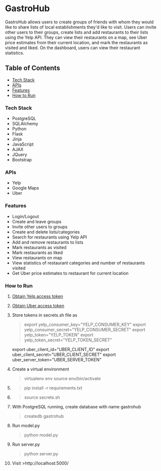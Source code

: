 # GastroHub

GastroHub allows users to create groups of friends with whom they would like to share lists of local establishments they'd like to visit. Users can invite other users to their groups, create lists and add restaurants to their lists using the Yelp API. They can view their restaurants on a map, see Uber price estimates from their current location, and mark the restaurants as visited and liked. On the dashboard, users can view their restaurant statistics.

## Table of Contents
  * [Tech Stack](#tech-stack)
  * [APIs](#apis)
  * [Features](#features)
  * [How to Run](#how-to-run)

### Tech Stack <a id="tech-stack"></a>

* PostgreSQL
* SQLAlchemy
* Python
* Flask
* Jinja
* JavaScript
* AJAX
* JQuery
* Bootstrap

### APIs <a id="apis"></a>

* Yelp
* Google Maps
* Uber

### Features <a id="features"></a>

* Login/Logout
* Create and leave groups
* Invite other users to groups
* Create and delete lists/categories
* Search for restaurants using Yelp API
* Add and remove restaurants to lists
* Mark restaurants as visited
* Mark restaurants as liked
* View restaurants on map
* View statistics of restaurant categories and number of restaurants visited
* Get Uber price estimates to restaurant for current location

### How to Run <a id="how-to-run"></a>

1. [Obtain Yelp access token](https://www.yelp.com/developers/manage_api_keys)
2. [Obtain Uber access token](https://developer.uber.com/docs/getting-started)
3. Store tokens in secrets.sh file as 
    > export yelp_consumer_key="YELP_CONSUMER_KEY"
    export yelp_consumer_secret="YELP_CONSUMER_SECRET"
    export yelp_token="YELP_TOKEN"
    export yelp_token_secret="YELP_TOKEN_SECRET"

    export uber_client_id="UBER_CLIENT_ID"
    export uber_client_secret="UBER_CLIENT_SECRET"
    export uber_server_token="UBER_SERVER_TOKEN"

4. Create a virtual environment
    > virtualenv env
    > source env/bin/activate

5. > pip install -r requirements.txt

6. > source secrets.sh

7. With PostgreSQL running, create database with name gastrohub
    > createdb gastrohub

8. Run model.py
    > python model.py

9. Run server.py
    > python server.py

10. Visit >http://localhost:5000/


